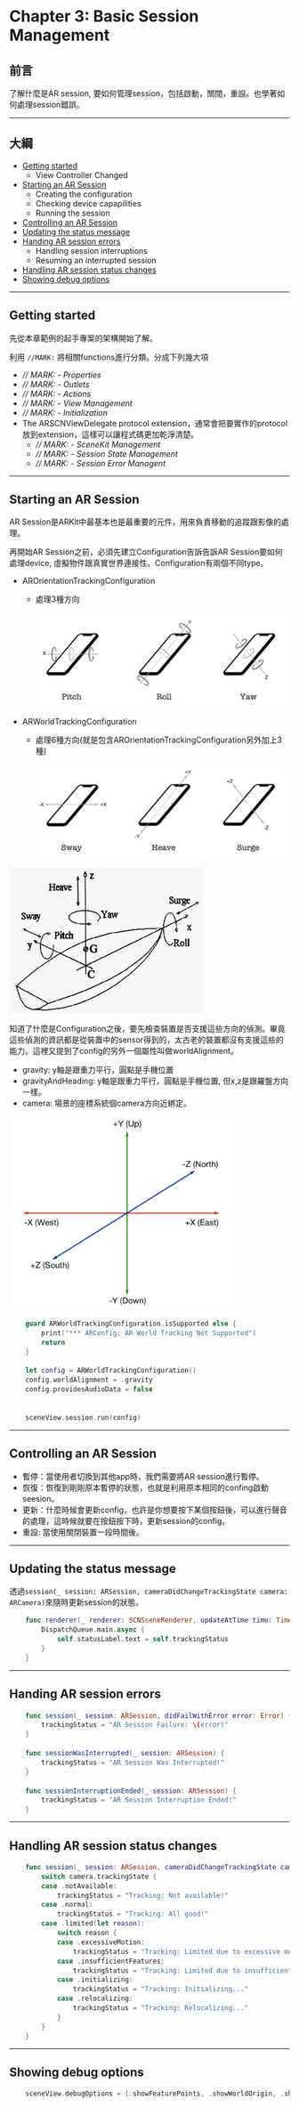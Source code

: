 # Chapter 3: Basic Session Management

## 前言

了解什麼是AR session, 要如何管理session，包括啟動，關閉，重設。也學著如何處理session錯誤。

------

## 大綱

- [Getting started](#1)
  - View Controller Changed
- [Starting an AR Session](#2)
  - Creating the configuration
  - Checking device capapilities
  - Running the session
- [Controlling an AR Session](#3)
- [Updating the status message](#4)
- [Handing AR session errors](#5)
  - Handling session interruptions
  - Resuming an interrupted session
- [Handling AR session status changes](#6)
- [Showing debug options](#7)

------



<h2 id="1">Getting started</h2>

先從本章範例的起手專案的架構開始了解。

利用 `//MARK:` 將相關functions進行分類。分成下列幾大項

-   *// MARK: - Properties*
-   *// MARK: - Outlets*
-   *// MARK: - Actions*
-  *// MARK: - View Management*
-  *// MARK: - Initialization*
- The ARSCNViewDelegate protocol extension，通常會把要實作的protocol放到extension，這樣可以讓程式碼更加乾淨清楚。
  -   *// MARK: - SceneKit Management*
  -   *// MARK: - Session State Management*
  -   *// MARK: - Session Error Managent*

------



<h2 id="2">Starting an AR Session</h2>

AR Session是ARKit中最基本也是最重要的元件，用來負責移動的追蹤跟影像的處理。

再開始AR Session之前，必須先建立Configuration告訴告訴AR Session要如何處理device, 虛擬物件跟真實世界連接性。Configuration有兩個不同type。

- AROrientationTrackingConfiguration

  - 處理3種方向

    ![](../.gitbook/assets/164.png)

- ARWorldTrackingConfiguration

  - 處理6種方向(就是包含AROrientationTrackingConfiguration另外加上3種)

    ![](../.gitbook/assets/165.png)

![](../.gitbook/assets/166.png)

知道了什麼是Configuration之後，要先檢查裝置是否支援這些方向的偵測。畢竟這些偵測的資訊都是從裝置中的sensor得到的，太古老的裝置都沒有支援這些的能力。這裡又提到了config的另外一個屬性叫做worldAlignment。

- gravity: y軸是跟重力平行，圓點是手機位置
- gravityAndHeading:  y軸是跟重力平行，圓點是手機位置, 但x,z是跟羅盤方向一樣。
- camera: 場景的座標系統個camera方向近綁定。

![](../.gitbook/assets/167.png)

```swift
    guard ARWorldTrackingConfiguration.isSupported else {
        print("*** ARConfig: AR World Tracking Not Supported")
        return
    }

    let config = ARWorldTrackingConfiguration()
    config.worldAlignment = .gravity
    config.providesAudioData = false


    sceneView.session.run(config)
```

------



<h2 id="3">Controlling an AR Session</h2>

- 暫停：當使用者切換到其他app時，我們需要將AR session進行暫停。
- 恢復：恢復到剛剛原本暫停的狀態，也就是利用原本相同的confing啟動seesion。
- 更新：什麼時候會更新config，也許是你想要按下某個按鈕後，可以進行聲音的處理，這時候就要在按鈕按下時，更新session的config。
- 重設:  當使用關閉裝置一段時間後。

------



<h2 id="4">Updating the status message</h2>

透過`session(_ session: ARSession, cameraDidChangeTrackingState camera: ARCamera)`來隨時更新session的狀態。

```swift
    func renderer(_ renderer: SCNSceneRenderer, updateAtTime time: TimeInterval) {
        DispatchQueue.main.async {
            self.statusLabel.text = self.trackingStatus
        }
    }
```



------



<h2 id="5">Handing AR session errors</h2>



```Swift
    func session(_ session: ARSession, didFailWithError error: Error) {
        trackingStatus = "AR Session Failure: \(error)"
    }

    func sessionWasInterrupted(_ session: ARSession) {
        trackingStatus = "AR Session Was Interrupted!"
    }

    func sessionInterruptionEnded(_ session: ARSession) {
        trackingStatus = "AR Session Interruption Ended!"
    }
```



------



<h2 id="6">Handling AR session status changes</h2>



```Swift
    func session(_ session: ARSession, cameraDidChangeTrackingState camera: ARCamera) {
        switch camera.trackingState {
        case .notAvailable:
            trackingStatus = "Tracking: Not available!"
        case .normal:
            trackingStatus = "Tracking: All good!"
        case .limited(let reason):
            switch reason {
            case .excessiveMotion:
                trackingStatus = "Tracking: Limited due to excessive motion!"
            case .insufficientFeatures:
                trackingStatus = "Tracking: Limited due to insufficient features!"
            case .initializing:
                trackingStatus = "Tracking: Initializing..."
            case .relocalizing:
                trackingStatus = "Tracking: Relocalizing..."
            }
        }
    }

```



------



<h2 id="7">Showing debug options</h2>



```Swift
    sceneView.debugOptions = [.showFeaturePoints, .showWorldOrigin, .showBoundingBoxes, .showWireframe]

```

